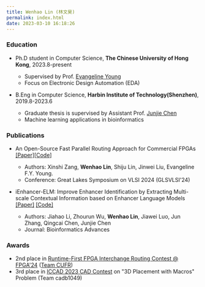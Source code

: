 ```yaml
---
title: Wenhao Lin (林文昊)
permalink: index.html
date: 2023-03-10 16:18:26
---
```


### Education

+ Ph.D student in Computer Science, **The Chinese University of Hong Kong**, 2023.8-present 
  + Supervised by Prof. [Evangeline Young](https://www.cse.cuhk.edu.hk/~fyyoung/)
  + Focus on Electronic Design Automation (EDA)

+ B.Eng in Computer Science, **Harbin Institute of Technology(Shenzhen)**, 2019.8-2023.6
  + Graduate thesis is supervised by Assistant Prof. [Junjie Chen](http://faculty.hitsz.edu.cn/chenjunjie)
  + Machine learning applications in bioinformatics

### Publications
+ An Open-Source Fast Parallel Routing Approach for Commercial FPGAs [[Paper]](https://dl.acm.org/doi/abs/10.1145/3649476.3658714)[[Code]](https://github.com/xszang/parallel-routing)
  + Authors: Xinshi Zang, **Wenhao Lin**, Shiju Lin, Jinwei Liu, Evangeline F.Y. Young.
  + Conference: Great Lakes Symposium on VLSI 2024 (GLSVLSI'24)

+ iEnhancer-ELM: Improve Enhancer Identification by Extracting Multi-scale Contextual Information based on Enhancer Language Models [[Paper]](https://doi.org/10.1093/bioadv/vbad043) [[Code]](https://github.com/chen-bioinfo/iEnhancer-ELM)
  + Authors: Jiahao Li, Zhourun Wu, **Wenhao Lin**, Jiawei Luo, Jun Zhang, Qingcai Chen, Junjie Chen
  + Journal: Bioinformatics Advances

### Awards

+ 2nd place in [Runtime-First FPGA Interchange Routing Contest @ FPGA'24](https://xilinx.github.io/fpga24_routing_contest/) ([Team CUFR](https://github.com/Xilinx/fpga24_routing_contest/tree/2nd-cufr))
+ 3rd place in [ICCAD 2023 CAD Contest](https://iccad-contest.org/Problems.html) on "3D Placement with Macros" Problem (Team cadb1049)
